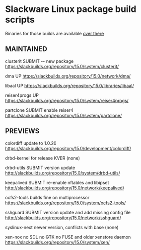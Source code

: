 # Slackware Linux package build scripts

Binaries for those builds are available [over there](https://lab.nethence.com/slackpkgs/)

## MAINTAINED

clusterit SUBMIT -- new package
https://slackbuilds.org/repository/15.0/system/clusterit/

dma UP
https://slackbuilds.org/repository/15.0/network/dma/

libaal UP
https://slackbuilds.org/repository/15.0/libraries/libaal/

reiser4progs UP
https://slackbuilds.org/repository/15.0/system/reiser4progs/

partclone SUBMIT enable reiser4
https://slackbuilds.org/repository/15.0/system/partclone/

## PREVIEWS

colordiff update to 1.0.20
https://slackbuilds.org/repository/15.0/development/colordiff/

drbd-kernel for release KVER
(none)

drbd-utils SUBMIT version update
http://slackbuilds.org/repository/15.0/system/drbd-utils/

keepalived SUBMIT re-enable nftables and libipset
http://slackbuilds.org/repository/15.0/network/keepalived/

ocfs2-tools builds fine on multiprocessor
https://slackbuilds.org/repository/15.0/system/ocfs2-tools/

sshguard SUBMIT version update and add missing config file
http://slackbuilds.org/repository/15.0/network/sshguard/

syslinux-next newer version, conflicts with base
(none)

xen-nox no SDL no GTK no FUSE and older xenstore daemon
https://slackbuilds.org/repository/15.0/system/xen/

<!--
	libvirt-preview		-- updated version (meson build)
	python3-ninja
	python3-skbuild
	urlgrabber-preview	-- updated version
				-- vs. https://slackbuilds.org/repository/15.0/network/urlgrabber/

Linux-HA [reloaded](https://pub.nethence.com/server/linuxha-oldschool)

	cluster-glue
	heartbeat
	resource-agents
	fence-agents
-->

